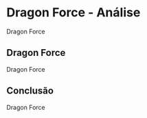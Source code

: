 ---
---

# Dragon Force - Análise

Dragon Force

## Dragon Force

Dragon Force

## Conclusão

Dragon Force
